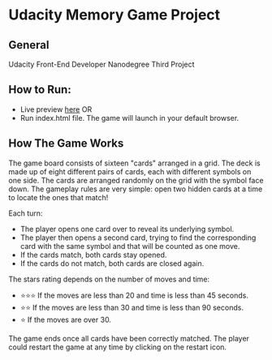 # Udacity Memory Game Project


## General 

Udacity Front-End Developer Nanodegree Third Project

## How to Run:
* Live preview [here](https://vaibhavmanni.github.io/memory-game/)
                             OR
* Run index.html file. The game will launch in your default browser.

## How The Game Works

The game board consists of sixteen "cards" arranged in a grid. The deck is made up of eight different pairs of cards, each with 
different symbols on one side. The cards are arranged randomly on the grid with the symbol face down. The gameplay rules are very
simple: open two hidden cards at a time to locate the ones that match!

Each turn:

* The player opens one card over to reveal its underlying symbol.
* The player then opens a second card, trying to find the corresponding card with the same symbol and that will be counted as one move.
* If the cards match, both cards stay opened.
* If the cards do not match, both cards are closed again.

The stars rating depends on the number of moves and time:
*  :star::star::star: If the moves are less than 20 and time is less than 45 seconds.
* :star::star: If the moves are less than 30 and time is less than 90 seconds.
* :star: If the moves are over 30.

The game ends once all cards have been correctly matched.
The player could restart the game at any time by clicking on the restart icon.
